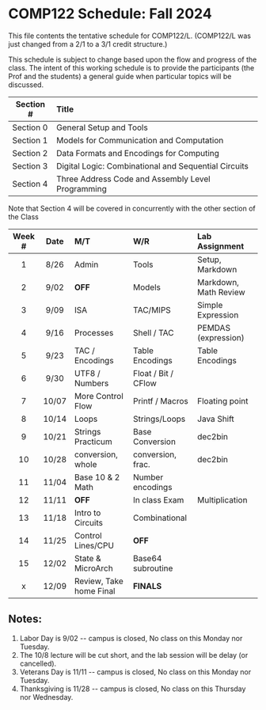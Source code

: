 # COMP122 Schedule: Fall 2024

This file contents the tentative schedule for COMP122/L.  (COMP122/L was just changed from a 2/1 to a 3/1 credit structure.)

This schedule is subject to change based upon the flow and progress of the class.  The intent of this working schedule is to provide the participants (the Prof and the students) a general guide when particular topics will be discussed.


| Section #  | Title                                                 |
|------------|:------------------------------------------------------|
| Section 0  | General Setup and Tools                               |
| Section 1  | Models for Communication and Computation              |
| Section 2  | Data Formats and Encodings for Computing              |
| Section 3  | Digital Logic: Combinational and Sequential Circuits  |
| Section 4  | Three Address Code and Assembly Level Programming     |


Note that Section 4 will be covered in concurrently with the other section of the Class

| Week # | Date  |      M/T                |     W/R             | Lab Assignment        |
|:------:|:-----:|:--------------------    |:--------------------|:----------------------|
|    1   |  8/26 | Admin                   | Tools               | Setup, Markdown       |
|    2   |  9/02 | **OFF**                 | Models              | Markdown, Math Review | 
|    3   |  9/09 | ISA                     | TAC/MIPS            | Simple Expression     |
|    4   |  9/16 | Processes               | Shell / TAC         | PEMDAS (expression)   |
|    5   |  9/23 | TAC / Encodings         | Table Encodings     | Table Encodings       |
|    6   |  9/30 | UTF8 / Numbers          | Float / Bit / CFlow |                       |
|    7   | 10/07 | More Control Flow       | Printf / Macros     | Floating point        |
|    8   | 10/14 | Loops                   | Strings/Loops       | Java Shift            |
|    9   | 10/21 | Strings Practicum       | Base Conversion     | dec2bin               |
|   10   | 10/28 | conversion, whole       | conversion, frac.   | dec2bin               |
|   11   | 11/04 | Base 10 & 2  Math       | Number encodings    |                       |
|   12   | 11/11 | **OFF**                 | In class Exam       | Multiplication        |
|   13   | 11/18 | Intro to Circuits       | Combinational       |                       |
|   14   | 11/25 | Control Lines/CPU       | **OFF**             |                       |
|   15   | 12/02 | State & MicroArch       | Base64 subroutine   |                       |
|   x    | 12/09 | Review, Take home Final | **FINALS**          |                       |

## Notes:
   1. Labor Day is 9/02 -- campus is closed, No class on this Monday nor Tuesday.
   1. The 10/8 lecture will be cut short, and the lab session will be delay (or cancelled).   
   1. Veterans Day is 11/11 -- campus is closed, No class on this Monday nor Tuesday.
   1. Thanksgiving is 11/28 -- campus is closed, No class on this Thursday nor Wednesday.

